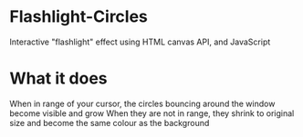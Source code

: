 # Flashlight-Circles
Interactive "flashlight" effect using HTML canvas API, and JavaScript

# What it does
When in range of your cursor, the circles bouncing around the window become visible and grow
When they are not in range, they shrink to original size and become the same colour as the background
